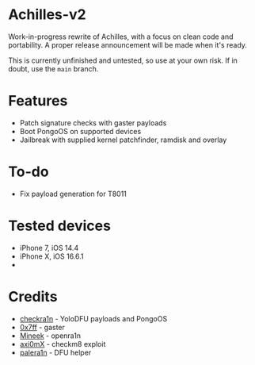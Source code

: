 # Achilles-v2

Work-in-progress rewrite of Achilles, with a focus on clean code and portability. A proper release announcement will be made when it's ready.

This is currently unfinished and untested, so use at your own risk. If in doubt, use the `main` branch.

# Features
* Patch signature checks with gaster payloads
* Boot PongoOS on supported devices
* Jailbreak with supplied kernel patchfinder, ramdisk and overlay

# To-do
* Fix payload generation for T8011

# Tested devices
* iPhone 7, iOS 14.4
* iPhone X, iOS 16.6.1
* 

# Credits
* [checkra1n](https://checkra.in) - YoloDFU payloads and PongoOS
* [0x7ff](https://github.com/0x7FF) - gaster
* [Mineek](https://github.com/Mineek) - openra1n
* [axi0mX](https://github.com/axi0mX) - checkm8 exploit
* [palera1n](https://palera.in) - DFU helper